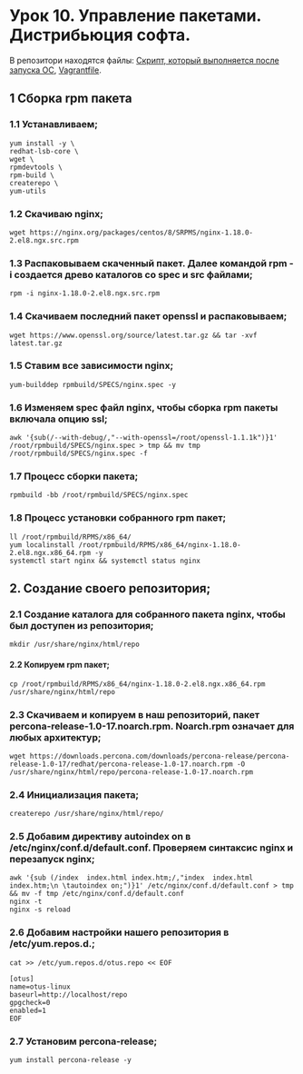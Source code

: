 # Урок 10. Управление пакетами. Дистрибьюция софта.
В репозитори находятся файлы: [Cкрипт, который выполняется после запуска ОС](lesson_10.sh), [Vagrantfile](Vagrantfile).

## 1 Сборка rpm пакета

### 1.1 Устанавливаем;
```
yum install -y \
redhat-lsb-core \
wget \
rpmdevtools \
rpm-build \
createrepo \
yum-utils
```
### 1.2 Скачиваю nginx;
```
wget https://nginx.org/packages/centos/8/SRPMS/nginx-1.18.0-2.el8.ngx.src.rpm 
```
### 1.3 Распаковываем скаченный пакет. Далее командой rpm -i создается древо каталогов со spec и src файлами;
```
rpm -i nginx-1.18.0-2.el8.ngx.src.rpm
```
### 1.4 Скачиваем последний пакет openssl и распаковываем;
```
wget https://www.openssl.org/source/latest.tar.gz && tar -xvf latest.tar.gz
```
### 1.5 Ставим все зависимости nginx;
```
yum-builddep rpmbuild/SPECS/nginx.spec -y
```
### 1.6 Изменяем spec файл nginx, чтобы сборка rpm пакеты включала опцию ssl;
```
awk '{sub(/--with-debug/,"--with-openssl=/root/openssl-1.1.1k")}1' /root/rpmbuild/SPECS/nginx.spec > tmp && mv tmp /root/rpmbuild/SPECS/nginx.spec -f
```
### 1.7 Процесс сборки пакета;
```
rpmbuild -bb /root/rpmbuild/SPECS/nginx.spec
```
### 1.8 Процесс установки собранного rpm пакет;
```
ll /root/rpmbuild/RPMS/x86_64/
yum localinstall /root/rpmbuild/RPMS/x86_64/nginx-1.18.0-2.el8.ngx.x86_64.rpm -y
systemctl start nginx && systemctl status nginx
```
## 2. Создание своего репозитория;

### 2.1 Создание каталога для собранного пакета nginx, чтобы был доступен из репозитория;
```
mkdir /usr/share/nginx/html/repo
```
#### 2.2 Копируем rpm пакет;
```
cp /root/rpmbuild/RPMS/x86_64/nginx-1.18.0-2.el8.ngx.x86_64.rpm /usr/share/nginx/html/repo
```
### 2.3 Скачиваем и копируем в наш репозиторий, пакет percona-release-1.0-17.noarch.rpm. Noarch.rpm означает для любых архитектур;
```
wget https://downloads.percona.com/downloads/percona-release/percona-release-1.0-17/redhat/percona-release-1.0-17.noarch.rpm -O /usr/share/nginx/html/repo/percona-release-1.0-17.noarch.rpm
```
### 2.4 Инициализация пакета;
```
createrepo /usr/share/nginx/html/repo/
```
### 2.5 Добавим директиву autoindex on в /etc/nginx/conf.d/default.conf. Проверяем синтаксис nginx и перезапуск nginx;
```
awk '{sub (/index  index.html index.htm;/,"index  index.html index.htm;\n \tautoindex on;")}1' /etc/nginx/conf.d/default.conf > tmp && mv -f tmp /etc/nginx/conf.d/default.conf
nginx -t
nginx -s reload
```
### 2.6 Добавим настройки нашего репозитория в /etc/yum.repos.d.;
```
cat >> /etc/yum.repos.d/otus.repo << EOF

[otus]
name=otus-linux
baseurl=http://localhost/repo
gpgcheck=0
enabled=1
EOF
```
### 2.7 Установим percona-release;
```
yum install percona-release -y
```
